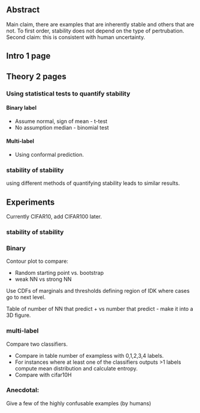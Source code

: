 ## Abstract
Main claim, there are examples that are inherently stable and others that are not. To first order, stability does not depend on the type of pertrubation.
Second claim: this is consistent with human uncertainty.

## Intro 1 page
## Theory 2 pages
### Using statistical tests to quantify stability

#### Binary label
* Assume normal, sign of mean - t-test
* No assumption median - binomial test

#### Multi-label
* Using conformal prediction.

### stability of stability
using different methods of quantifying stability leads to similar results.

## Experiments

Currently CIFAR10, add CIFAR100 later.

### stability of stability

### Binary

Contour plot to compare:
* Random starting point vs. bootstrap
* weak NN vs strong NN

Use CDFs of marginals and thresholds defining region of IDK where cases go to
next level.

Table of number of NN that predict + vs number that predict - make it into a 3D  figure.

### multi-label

Compare two classifiers.

* Compare in table number of exampless with 0,1,2,3,4 labels.
* For instances where at least one of the classifiers outputs >1 labels compute mean distribution and calculate entropy.
* Compare with cifar10H

### Anecdotal:

Give a few of the highly confusable examples (by humans)
